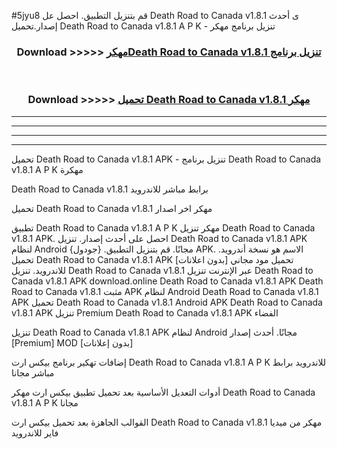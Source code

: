 #5jyu8 قم بتنزيل التطبيق. احصل عل Death Road to Canada v1.8.1  ى أحدث إصدار.تحميل Death Road to Canada v1.8.1  A P K - تنزيل برنامج مهكر



<div align="center">
<h3>Download >>>>> <a href="https://ar-sites.web.app/?ar= Death Road to Canada v1.8.1 ">مهكرDeath Road to Canada v1.8.1  تنزيل برنامج</a></h3><br>

<h3>Download >>>>> <a href="https://ar-sites.web.app/?ar= Death Road to Canada v1.8.1 ">تحميل Death Road to Canada v1.8.1  مهكر</a></h3>
</div>


----------------------------------------------------------

----------------------------------------------------------

----------------------------------------------------------

----------------------------------------------------------


تحميل Death Road to Canada v1.8.1  APK - تنزيل برنامج Death Road to Canada v1.8.1  A P K مهكرة

Death Road to Canada v1.8.1  برابط مباشر للاندرويد

تحميل Death Road to Canada v1.8.1  مهكر اخر اصدار

تطبيق Death Road to Canada v1.8.1  A P K مهكر
تنزيل Death Road to Canada v1.8.1  APK. احصل على أحدث إصدار.
تنزيل Death Road to Canada v1.8.1  APK لنظام Android مجانًا.
قم بتنزيل التطبيق. {جودول} APK. الاسم هو نسخة أندرويد.
تحميل Death Road to Canada v1.8.1  APK [بدون اعلانات]
تحميل مود مجاني للاندرويد.
تنزيل Death Road to Canada v1.8.1  عبر الإنترنت
تنزيل Death Road to Canada v1.8.1  APK
download.online Death Road to Canada v1.8.1  APK
Death Road to Canada v1.8.1  مثبت APK لنظام Android
Death Road to Canada v1.8.1  APK
تحميل Death Road to Canada v1.8.1  Android APK
Death Road to Canada v1.8.1  APK تنزيل Premium
Death Road to Canada v1.8.1  APK الفضاء

تنزيل Death Road to Canada v1.8.1  APK لنظام Android مجانًا. أحدث إصدار [Premium] MOD [بدون إعلانات]

إضافات تهكير برنامج بيكس ارت Death Road to Canada v1.8.1  A P K للاندرويد برابط مباشر مجانا

أدوات التعديل الأساسية بعد تحميل تطبيق بيكس ارت مهكر Death Road to Canada v1.8.1  A P K مجانا

القوالب الجاهزة بعد تحميل بيكس ارت Death Road to Canada v1.8.1  مهكر من ميديا فاير للاندرويد



